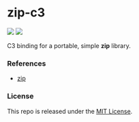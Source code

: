# zip-c3

[![](https://img.shields.io/github/v/tag/thechampagne/zip-c3?label=version)](https://github.com/thechampagne/zip-c3/releases/latest) [![](https://img.shields.io/github/license/thechampagne/zip-c3)](https://github.com/thechampagne/zip-c3/blob/main/LICENSE)

C3 binding for a portable, simple **zip** library.

### References
 - [zip](https://github.com/kuba--/zip)

### License

This repo is released under the [MIT License](https://github.com/thechampagne/zip-c3/blob/main/LICENSE).

